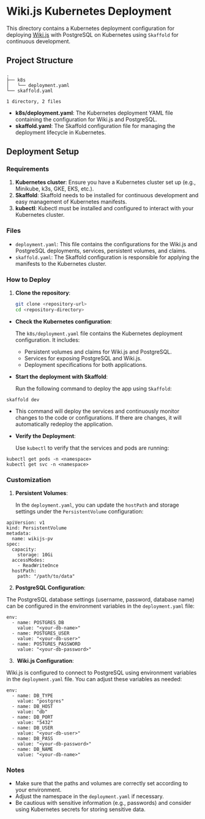 # Wiki.js Kubernetes Deployment

This directory  contains a Kubernetes deployment configuration for deploying [Wiki.js](https://wiki.js.org/) with PostgreSQL on Kubernetes using `Skaffold` for continuous development.

## Project Structure

```
.
├── k8s
│   └── deployment.yaml
└── skaffold.yaml

1 directory, 2 files
```

- **k8s/deployment.yaml**: The Kubernetes deployment YAML file containing the configuration for Wiki.js and PostgreSQL.
- **skaffold.yaml**: The Skaffold configuration file for managing the deployment lifecycle in Kubernetes.

## Deployment Setup

### Requirements

1. **Kubernetes cluster**: Ensure you have a Kubernetes cluster set up (e.g., Minikube, k3s, GKE, EKS, etc.).
2. **Skaffold**: Skaffold needs to be installed for continuous development and easy management of Kubernetes manifests.
3. **kubectl**: Kubectl must be installed and configured to interact with your Kubernetes cluster.

### Files

- `deployment.yaml`: This file contains the configurations for the Wiki.js and PostgreSQL deployments, services, persistent volumes, and claims.
- `skaffold.yaml`: The Skaffold configuration is responsible for applying the manifests to the Kubernetes cluster.

### How to Deploy

1. **Clone the repository**:

   ```bash
   git clone <repository-url>
   cd <repository-directory>
- **Check the Kubernetes configuration**:
    
    The `k8s/deployment.yaml` file contains the Kubernetes deployment configuration. It includes:
    
    - Persistent volumes and claims for Wiki.js and PostgreSQL.
    - Services for exposing PostgreSQL and Wiki.js.
    - Deployment specifications for both applications.
- **Start the deployment with Skaffold**:
    
    Run the following command to deploy the app using `Skaffold`:
    

```
skaffold dev

```

- This command will deploy the services and continuously monitor changes to the code or configurations. If there are changes, it will automatically redeploy the application.
    
- **Verify the Deployment**:
    
    Use `kubectl` to verify that the services and pods are running:
    

```
kubectl get pods -n <namespace>
kubectl get svc -n <namespace>

```

### Customization

1.  **Persistent Volumes**:
    
    In the `deployment.yaml`, you can update the `hostPath` and storage settings under the `PersistentVolume` configuration:
    

```
apiVersion: v1
kind: PersistentVolume
metadata:
  name: wikijs-pv
spec:
  capacity:
    storage: 10Gi
  accessModes:
    - ReadWriteOnce
  hostPath:
    path: "/path/to/data"

```

2. **PostgreSQL Configuration**:

The PostgreSQL database settings (username, password, database name) can be configured in the environment variables in the `deployment.yaml` file:

```
env:
  - name: POSTGRES_DB
    value: "<your-db-name>"
  - name: POSTGRES_USER
    value: "<your-db-user>"
  - name: POSTGRES_PASSWORD
    value: "<your-db-password>"

```

3.  **Wiki.js Configuration**:

Wiki.js is configured to connect to PostgreSQL using environment variables in the `deployment.yaml` file. You can adjust these variables as needed:

```
env:
  - name: DB_TYPE
    value: "postgres"
  - name: DB_HOST
    value: "db"
  - name: DB_PORT
    value: "5432"
  - name: DB_USER
    value: "<your-db-user>"
  - name: DB_PASS
    value: "<your-db-password>"
  - name: DB_NAME
    value: "<your-db-name>"

```

### Notes

- Make sure that the paths and volumes are correctly set according to your environment.
- Adjust the namespace in the `deployment.yaml` if necessary.
- Be cautious with sensitive information (e.g., passwords) and consider using Kubernetes secrets for storing sensitive data.
